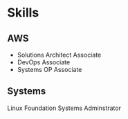 # Skills
## AWS
* Solutions Architect Associate
* DevOps Associate
* Systems OP Associate

## Systems
Linux Foundation Systems Adminstrator

